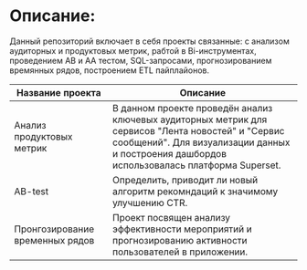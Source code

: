# Описание: 
Данный репозиторий включает в себя проекты связанные: с анализом аудиторных и продуктовых метрик, рабтой в Bi-инструментах, проведением AB и AA тестом, SQL-запросами, прогнозированием времянных рядов, построением ETL пайплайонов.

| Название проекта | Описание                           |
|------------------|------------------------------------|
| Анализ продуктовых метрик        | В данном проекте проведён анализ ключевых аудиторных метрик для сервисов "Лента новостей" и "Сервис сообщений". Для визуализации данных и построения дашбордов использовалась платформа Superset.           |
| AB-test         | Определить, приводит ли новый алгоритм рекомндаций к значимому улучшению CTR.         |
| Пронгозирование временных рядов         | Проект посвящен анализу эффективности мероприятий и прогнозированию активности пользователей в приложении.         |

